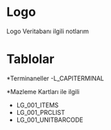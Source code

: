 # Logo
Logo Veritabanı ilgili notlarım

# Tablolar

*Terminaneller
-L_CAPITERMINAL

*Mazleme Kartları ile ilgili
- LG_001_ITEMS
- LG_001_PRCLIST
- LG_001_UNITBARCODE
